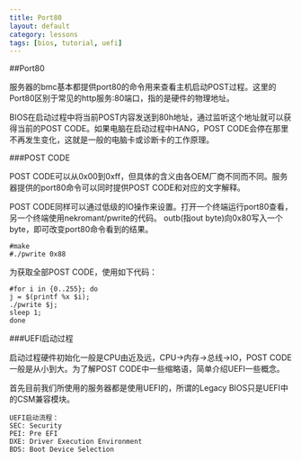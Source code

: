 ```yaml
---
title: Port80
layout: default
category: lessons
tags: [bios, tutorial, uefi]
---
```


##Port80

服务器的bmc基本都提供port80的命令用来查看主机启动POST过程。这里的Port80区别于常见的http服务:80端口，指的是硬件的物理地址。

BIOS在启动过程中将当前POST内容发送到80h地址，通过监听这个地址就可以获得当前的POST CODE。如果电脑在启动过程中HANG，POST CODE会停在那里不再发生变化，这就是一般的电脑卡或诊断卡的工作原理。

###POST CODE

POST CODE可以从0x00到0xff，但具体的含义由各OEM厂商不同而不同。服务器提供的port80命令可以同时提供POST CODE和对应的文字解释。

POST CODE同样可以通过低级的IO操作来设置。打开一个终端运行port80查看，另一个终端使用nekromant/pwrite的代码。 outb(指out byte)向0x80写入一个byte，即可改变port80命令看到的结果。

    #make
    #./pwrite 0x88

为获取全部POST CODE，使用如下代码：

    #for i in {0..255}; do
    j = $(printf %x $i);
    ./pwrite $j;
    sleep 1;
    done

###UEFI启动过程

启动过程硬件初始化一般是CPU由近及远，CPU->内存->总线->IO，POST CODE一般是从小到大。为了解POST CODE中一些缩略语，简单介绍UEFI一些概念。

首先目前我们所使用的服务器都是使用UEFI的，所谓的Legacy BIOS只是UEFI中的CSM兼容模块。

    UEFI启动流程：
    SEC: Security
    PEI: Pre EFI
    DXE: Driver Execution Environment
    BDS: Boot Device Selection